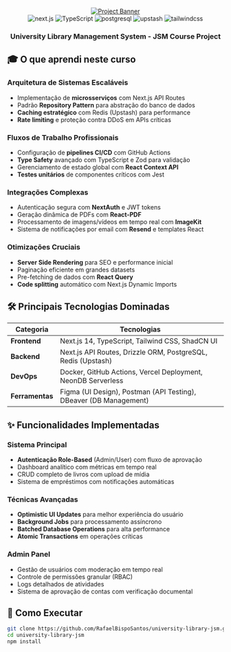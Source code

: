 <div align="center">
  <br />
  <a href="https://youtu.be/EZajJGOMWas" target="_blank">
    <img src="https://github.com/user-attachments/assets/7cff0964-6c02-4af5-aa0c-964b349cc9aa" alt="Project Banner">
  </a>
  <br />

  <div>
    <img src="https://img.shields.io/badge/-Next_JS-black?style=for-the-badge&logoColor=white&logo=nextdotjs&color=000000" alt="next.js" />
    <img src="https://img.shields.io/badge/-TypeScript-black?style=for-the-badge&logoColor=white&logo=typescript&color=3178C6" alt="TypeScript" />
    <img src="https://img.shields.io/badge/-PostgreSQL-black?style=for-the-badge&logoColor=white&logo=postgresql&color=4169E1" alt="postgresql" />
    <img src="https://img.shields.io/badge/-Upstash-black?style=for-the-badge&logoColor=white&logo=upstash&color=00E9A3" alt="upstash" />
    <img src="https://img.shields.io/badge/-Tailwind_CSS-black?style=for-the-badge&logoColor=white&logo=tailwindcss&color=06B6D4" alt="tailwindcss" />
  </div>

  <h3 align="center">University Library Management System - JSM Course Project</h3>
</div>

## 🎓 O que aprendi neste curso

### Arquitetura de Sistemas Escaláveis
- Implementação de **microsserviços** com Next.js API Routes
- Padrão **Repository Pattern** para abstração do banco de dados
- **Caching estratégico** com Redis (Upstash) para performance
- **Rate limiting** e proteção contra DDoS em APIs críticas

### Fluxos de Trabalho Profissionais
- Configuração de **pipelines CI/CD** com GitHub Actions
- **Type Safety** avançado com TypeScript e Zod para validação
- Gerenciamento de estado global com **React Context API**
- **Testes unitários** de componentes críticos com Jest

### Integrações Complexas
- Autenticação segura com **NextAuth** e JWT tokens
- Geração dinâmica de PDFs com **React-PDF**
- Processamento de imagens/vídeos em tempo real com **ImageKit**
- Sistema de notificações por email com **Resend** e templates React

### Otimizações Cruciais
- **Server Side Rendering** para SEO e performance inicial
- Paginação eficiente em grandes datasets
- Pre-fetching de dados com **React Query**
- **Code splitting** automático com Next.js Dynamic Imports

## 🛠️ Principais Tecnologias Dominadas

| Categoria          | Tecnologias                                                                 |
|---------------------|-----------------------------------------------------------------------------|
| **Frontend**        | Next.js 14, TypeScript, Tailwind CSS, ShadCN UI                             |
| **Backend**         | Next.js API Routes, Drizzle ORM, PostgreSQL, Redis (Upstash)                |
| **DevOps**          | Docker, GitHub Actions, Vercel Deployment, NeonDB Serverless                |
| **Ferramentas**     | Figma (UI Design), Postman (API Testing), DBeaver (DB Management)           |

## ✨ Funcionalidades Implementadas

### Sistema Principal
- **Autenticação Role-Based** (Admin/User) com fluxo de aprovação
- Dashboard analítico com métricas em tempo real
- CRUD completo de livros com upload de mídia
- Sistema de empréstimos com notificações automáticas

### Técnicas Avançadas
- **Optimistic UI Updates** para melhor experiência do usuário
- **Background Jobs** para processamento assíncrono
- **Batched Database Operations** para alta performance
- **Atomic Transactions** em operações críticas

### Admin Panel
- Gestão de usuários com moderação em tempo real
- Controle de permissões granular (RBAC)
- Logs detalhados de atividades
- Sistema de aprovação de contas com verificação documental

## 🚀 Como Executar

```bash
git clone https://github.com/RafaelBispoSantos/university-library-jsm.git
cd university-library-jsm
npm install

